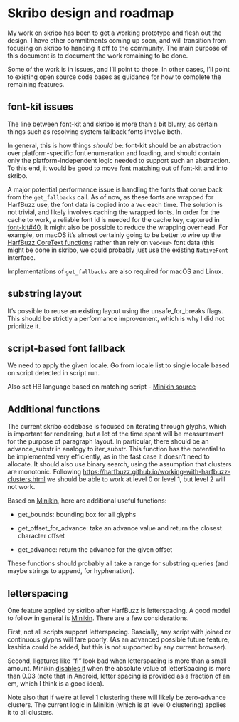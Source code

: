 # Skribo design and roadmap

My work on skribo has been to get a working prototype and flesh out the design. I have other commitments coming up soon, and will transition from focusing on skribo to handing it off to the community. The main purpose of this document is to document the work remaining to be done.

Some of the work is in issues, and I’ll point to those. In other cases, I’ll point to existing open source code bases as guidance for how to complete the remaining features.

## font-kit issues

The line between font-kit and skribo is more than a bit blurry, as certain things such as resolving system fallback fonts involve both.

In general, this is how things *should* be: font-kit should be an abstraction over platform-specific font enumeration and loading, and should contain only the platform-independent logic needed to support such an abstraction. To this end, it would be good to move font matching out of font-kit and into skribo.

A major potential performance issue is handling the fonts that come back from the `get_fallbacks` call. As of now, as these fonts are wrapped for HarfBuzz use, the font data is copied into a `Vec` each time. The solution is not trivial, and likely involves caching the wrapped fonts. In order for the cache to work, a reliable font id is needed for the cache key, captured in [font-kit#40](https://github.com/pcwalton/font-kit/issues/40). It might also be possible to reduce the wrapping overhead. For example, on macOS it’s almost certainly going to be better to wire up the [HarfBuzz CoreText functions](https://github.com/harfbuzz/harfbuzz/blob/master/src/hb-coretext.h) rather than rely on `Vec<u8>` font data (this might be done in skribo, we could probably just use the existing `NativeFont` interface.

Implementations of `get_fallbacks` are also required for macOS and Linux.

## substring layout

It’s possible to reuse an existing layout using the unsafe_for_breaks flags. This should be strictly a performance improvement, which is why I did not prioritize it.

## script-based font fallback

We need to apply the given locale. Go from locale list to single locale based on script detected in script run.

Also set HB language based on matching script - [Minikin source](https://android.googlesource.com/platform/frameworks/minikin/+/refs/heads/master/libs/minikin/Layout.cpp#652)

## Additional functions

The current skribo codebase is focused on iterating through glyphs, which is important for rendering, but a lot of the time spent will be measurement for the purpose of paragraph layout. In particular, there should be an advance_substr in analogy to iter_substr. This function has the potential to be implemented very efficiently, as in the fast case it doesn’t need to allocate. It should also use binary search, using the assumption that clusters are monotonic. Following https://harfbuzz.github.io/working-with-harfbuzz-clusters.html we should be able to work at level 0 or level 1, but level 2 will not work.

Based on [Minikin][Minikin Layout.h], here are additional useful functions:

* get_bounds: bounding box for all glyphs

* get_offset_for_advance: take an advance value and return the closest character offset

* get_advance: return the advance for the given offset

These functions should probably all take a range for substring queries (and maybe strings to append, for hyphenation).

## letterspacing

One feature applied by skribo after HarfBuzz is letterspacing. A good model to follow in general is [Minikin](https://android.googlesource.com/platform/frameworks/minikin/+/refs/heads/master/libs/minikin/Layout.cpp#633). There are a few considerations.

First, not all scripts support letterspacing. Bascially, any script with joined or continuous glyphs will fare poorly. (As an advanced possible future feature, kashida could be added, but this is not supported by any current browser).

Second, ligatures like “fi” look bad when letterspacing is more than a small amount. Minikin [disables it](https://android.googlesource.com/platform/frameworks/minikin/+/refs/heads/master/libs/minikin/Layout.cpp#570) when the absolute value of letterSpacing is more than 0.03 (note that in Android, letter spacing is provided as a fraction of an em, which I think is a good idea).

Note also that if we’re at level 1 clustering there will likely be zero-advance clusters. The current logic in Minikin (which is at level 0 clustering) applies it to all clusters.

[Minikin Layout.h]: https://android.googlesource.com/platform/frameworks/minikin/+/refs/heads/master/include/minikin/Layout.h

